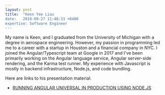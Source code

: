 ```yaml
---
layout: post
title:  "Keen Yee Liau
date:   2018-09-27 11:48:33 +0400
expertise: Software Engineer
---
```


My name is Keen, and I graduated from the University of Michigan with a degree in aerospace engineering. However, my passion in programming led me to a career with a startup in Houston and a financial company in NYC. I joined the Angular/Typescript team at Google in 2017 and I've been primarily working on the Angular language service, Angular server-side rendering, and the Karma test runner. My experience with Javascript is mostly in backend infrastructure, Node.js, and code bundling.

Here are links to his presentation material:

- [RUNNING ANGULAR UNIVERSAL IN PRODUCTION USING NODE.JS](https://devintxcontent.blob.core.windows.net/showcontent/AngularMix%20Presentations%202018/Angular%20Universal%20in%20Production.pdf)
